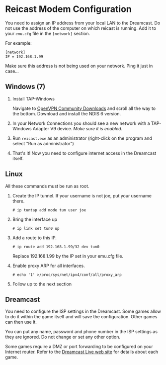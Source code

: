 # Reicast Modem Configuration

You need to assign an IP address from your local LAN to the Dreamcast. Do not use the address of the computer on which reicast is running. 
Add it to your `emu.cfg` file in the `[network]` section.

For example:
```
[network]
IP = 192.168.1.99
```
Make sure this address is not being used on your network. Ping it just in case...

## Windows (7)
1. Install TAP-Windows

   Navigate to [OpenVPN Community Downloads](https://openvpn.net/index.php/download/community-downloads.html) and scroll all the way to the bottom. Download and install the NDIS 6 version.
   
2. In your Network Connections you should see a new network with a TAP-Windows Adapter V9 device. 
   *Make sure it is enabled.*

3. Run `reicast.exe` as an administrator (right-click on the program and select "Run as administrator")

4. That's it! Now you need to configure internet access in the Dreamcast itself.

## Linux
All these commands must be run as root.

1. Create the IP tunnel. If your username is not joe, put your username there.
   ```
   # ip tuntap add mode tun user joe
   ``` 
   
2. Bring the interface up
   ```
   # ip link set tun0 up
   ``` 
   
3. Add a route to this IP.
   ```
   # ip route add 192.168.1.99/32 dev tun0
   ```
   Replace 192.168.1.99 by the IP set in your emu.cfg file.
   
4. Enable proxy ARP for all interfaces.
   ```
   # echo '1' >/proc/sys/net/ipv4/conf/all/proxy_arp
   ```
5. Follow up to the next section


## Dreamcast
You need to configure the ISP settings in the Dreamcast. Some games allow to do it within the game itself and will save the configuration. Other games can then use it.

You can put any name, password and phone number in the ISP settings as they are ignored. Do not change or set any other option.

Some games require a DMZ or port forwarding to be configured on your Internet router. Refer to the [Dreamcast Live web site](https://www.dreamcastlive.net/connection-guide.html) for details about each game.
